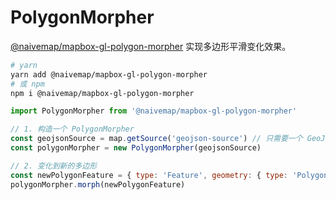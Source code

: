 # PolygonMorpher

[@naivemap/mapbox-gl-polygon-morpher](https://www.npmjs.com/package/@naivemap/mapbox-gl-polygon-morpher) 实现多边形平滑变化效果。

```bash
# yarn
yarn add @naivemap/mapbox-gl-polygon-morpher
# 或 npm
npm i @naivemap/mapbox-gl-polygon-morpher
```

```js
import PolygonMorpher from '@naivemap/mapbox-gl-polygon-morpher'

// 1. 构造一个 PolygonMorpher
const geojsonSource = map.getSource('geojson-source') // 只需要一个 GeoJSON 数据源
const polygonMorpher = new PolygonMorpher(geojsonSource)

// 2. 变化到新的多边形
const newPolygonFeature = { type: 'Feature', geometry: { type: 'Polygon', coordinates: [] } }
polygonMorpher.morph(newPolygonFeature)
```

<ClientOnly>
  <common-code-view name="plugins-polygon-morpher"/>
</ClientOnly>
